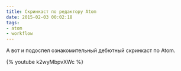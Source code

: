 ```yaml
---
title: Скринкаст по редактору Atom
date: 2015-02-03 00:02:18
tags:
- atom
- workflow
---
```


А вот и подоспел ознакомительный дебютный скринкаст по Atom.

{% youtube k2wyMbpvXWc %}

